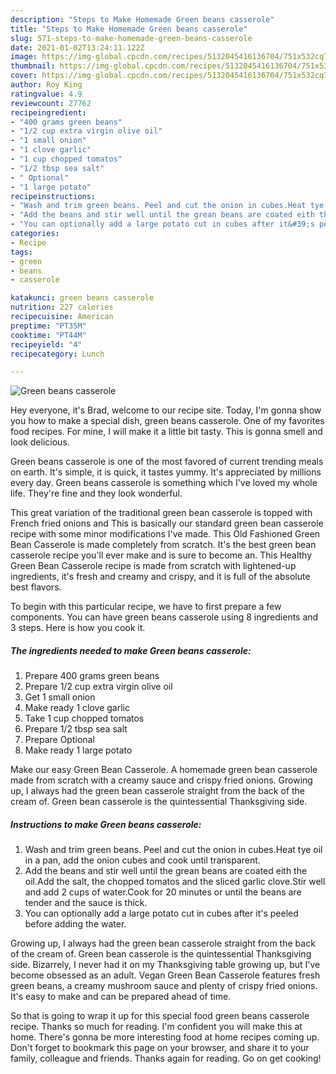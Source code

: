 ```yaml
---
description: "Steps to Make Homemade Green beans casserole"
title: "Steps to Make Homemade Green beans casserole"
slug: 571-steps-to-make-homemade-green-beans-casserole
date: 2021-01-02T13:24:11.122Z
image: https://img-global.cpcdn.com/recipes/5132045416136704/751x532cq70/green-beans-casserole-recipe-main-photo.jpg
thumbnail: https://img-global.cpcdn.com/recipes/5132045416136704/751x532cq70/green-beans-casserole-recipe-main-photo.jpg
cover: https://img-global.cpcdn.com/recipes/5132045416136704/751x532cq70/green-beans-casserole-recipe-main-photo.jpg
author: Roy King
ratingvalue: 4.9
reviewcount: 27762
recipeingredient:
- "400 grams green beans"
- "1/2 cup extra virgin olive oil"
- "1 small onion"
- "1 clove garlic"
- "1 cup chopped tomatos"
- "1/2 tbsp sea salt"
- " Optional"
- "1 large potato"
recipeinstructions:
- "Wash and trim green beans. Peel and cut the onion in cubes.Heat tye oil in a pan, add the onion cubes and cook until transparent."
- "Add the beans and stir well until the grean beans are coated eith the oil.Add the salt, the chopped tomatos and the sliced garlic clove.Stir well and add 2 cups of water.Cook for 20 minutes or until the beans are tender and the sauce is thick."
- "You can optionally add a large potato cut in cubes after it&#39;s peeled before adding the water."
categories:
- Recipe
tags:
- green
- beans
- casserole

katakunci: green beans casserole 
nutrition: 227 calories
recipecuisine: American
preptime: "PT35M"
cooktime: "PT44M"
recipeyield: "4"
recipecategory: Lunch

---
```



![Green beans casserole](https://img-global.cpcdn.com/recipes/5132045416136704/751x532cq70/green-beans-casserole-recipe-main-photo.jpg)

Hey everyone, it's Brad, welcome to our recipe site. Today, I'm gonna show you how to make a special dish, green beans casserole. One of my favorites food recipes. For mine, I will make it a little bit tasty. This is gonna smell and look delicious.

Green beans casserole is one of the most favored of current trending meals on earth. It's simple, it is quick, it tastes yummy. It's appreciated by millions every day. Green beans casserole is something which I've loved my whole life. They're fine and they look wonderful.

This great variation of the traditional green bean casserole is topped with French fried onions and This is basically our standard green bean casserole recipe with some minor modifications I&#39;ve made. This Old Fashioned Green Bean Casserole is made completely from scratch. It&#39;s the best green bean casserole recipe you&#39;ll ever make and is sure to become an. This Healthy Green Bean Casserole recipe is made from scratch with lightened-up ingredients, it&#39;s fresh and creamy and crispy, and it is full of the absolute best flavors.


To begin with this particular recipe, we have to first prepare a few components. You can have green beans casserole using 8 ingredients and 3 steps. Here is how you cook it.

<!--inarticleads1-->

##### The ingredients needed to make Green beans casserole:

1. Prepare 400 grams green beans
1. Prepare 1/2 cup extra virgin olive oil
1. Get 1 small onion
1. Make ready 1 clove garlic
1. Take 1 cup chopped tomatos
1. Prepare 1/2 tbsp sea salt
1. Prepare  Optional
1. Make ready 1 large potato


Make our easy Green Bean Casserole. A homemade green bean casserole made from scratch with a creamy sauce and crispy fried onions. Growing up, I always had the green bean casserole straight from the back of the cream of. Green bean casserole is the quintessential Thanksgiving side. 

<!--inarticleads2-->

##### Instructions to make Green beans casserole:

1. Wash and trim green beans. Peel and cut the onion in cubes.Heat tye oil in a pan, add the onion cubes and cook until transparent.
1. Add the beans and stir well until the grean beans are coated eith the oil.Add the salt, the chopped tomatos and the sliced garlic clove.Stir well and add 2 cups of water.Cook for 20 minutes or until the beans are tender and the sauce is thick.
1. You can optionally add a large potato cut in cubes after it&#39;s peeled before adding the water.


Growing up, I always had the green bean casserole straight from the back of the cream of. Green bean casserole is the quintessential Thanksgiving side. Bizarrely, I never had it on my Thanksgiving table growing up, but I&#39;ve become obsessed as an adult. Vegan Green Bean Casserole features fresh green beans, a creamy mushroom sauce and plenty of crispy fried onions. It&#39;s easy to make and can be prepared ahead of time. 

So that is going to wrap it up for this special food green beans casserole recipe. Thanks so much for reading. I'm confident you will make this at home. There's gonna be more interesting food at home recipes coming up. Don't forget to bookmark this page on your browser, and share it to your family, colleague and friends. Thanks again for reading. Go on get cooking!
